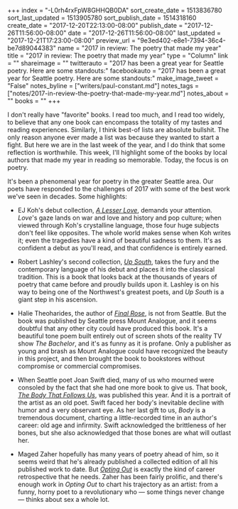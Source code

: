 +++
index = "-L0rh4rxFpW8GHHQB0DA"
sort_create_date = 1513836780
sort_last_updated = 1513905780
sort_publish_date = 1514318160
create_date = "2017-12-20T22:13:00-08:00"
publish_date = "2017-12-26T11:56:00-08:00"
date = "2017-12-26T11:56:00-08:00"
last_updated = "2017-12-21T17:23:00-08:00"
preview_url = "9e3ed402-e8e1-7394-36c4-be7d89044383"
name = "2017 in review: The poetry that made my year"
title = "2017 in review: The poetry that made my year"
type = "Column"
link = ""
shareimage = ""
twitterauto = "2017 has been a great year for Seattle poetry. Here are some standouts:"
facebookauto = "2017 has been a great year for Seattle poetry. Here are some standouts:"
make_image_tweet = "False"
notes_byline = ["writers/paul-constant.md"]
notes_tags = ["notes/2017-in-review-the-poetry-that-made-my-year.md"]
notes_about = ""
books = ""
+++
<p class="intro">I don't really have "favorite" books. I read too much, and I read too widely, to believe that any one book can encompass the totality of my tastes and reading experiences. Similarly, I think best-of lists are absolute bullshit. The only reason anyone ever made a list was because they wanted to start a fight. But here we are in the last week of the year, and I do think that some reflection is worthwhile. This week, I'll highlight some of the books by local authors that made my year in reading so memorable. Today, the focus is on poetry.</p>

It's been a phenomenal year for poetry in the greater Seattle area. Our poets have responded to the challenges of 2017 with some of the best work we've seen in decades. Some highlights:

* EJ Koh's debut collection, [*A Lesser Love*](http://www.seattlereviewofbooks.com/reviews/born-again/), demands your attention. *Love*'s gaze lands on war and love and history and pop culture; when viewed through Koh's crystalline language, those four huge subjects don't feel like opposites. The whole world makes sense when Koh writes it; even the tragedies have a kind of beautiful sadness to them. It's as confident a debut as you'll read, and that confidence is entirely earned.

* Robert Lashley's second collection, [*Up South*](http://www.seattlereviewofbooks.com/reviews/finding-his-voice/), takes the fury and the contemporary language of his debut and places it into the classical tradition. This is a book that looks back at the thousands of years of poetry that came before and proudly builds upon it. Lashley is on his way to being one of the Northwest's greatest poets, and *Up South* is a giant step in his ascension. 

* Halie Theoharides, the author of [*Final Rose*](http://www.seattlereviewofbooks.com/reviews/trouble-in-paradise/), is not from Seattle. But the book was published by Seattle press Mount Analogue, and it seems doubtful that any other city could have produced this book. It's a beautiful tone poem built entirely out of screen shots of the reality TV show *The Bachelor*, and it's as funny as it is profane. Only a publisher as young and brash as Mount Analogue could have recognized the beauty in this project, and then brought the book to bookstores without compromise or commercial compromises.

* When Seattle poet Joan Swift died, many of us who mourned were consoled by the fact that she had one more book to give us. That book, [*The Body That Follows Us*](http://www.seattlereviewofbooks.com/reviews/good-bones/), was published this year. And it is a portrait of the artist as an old poet. Swift faced her body's inevitable decline with humor and a very observant eye. As her last gift to us, *Body* is a tremendous document, charting a little-recorded time in an author's career: old age and infirmity. Swift acknowledged the brittleness of her bones, but she also acknowledged that those bones are what will outlast her.

* Maged Zaher hopefully has many years of poetry ahead of him, so it seems weird that he's already published a collected edition of all his published work to date. But [*Opting Out*](http://www.seattlereviewofbooks.com/reviews/the-seattle-globalist/) is exactly the kind of career retrospective that he needs. Zaher has been fairly prolific, and there's enough work in *Opting Out* to chart his trajectory as an artist: from a funny, horny poet to a revolutionary who — some things never change — thinks about sex a whole lot.
